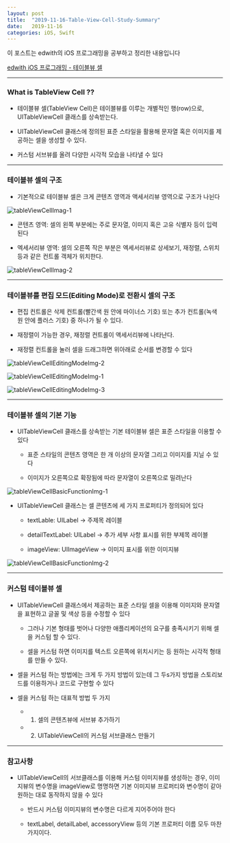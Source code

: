 ```yaml
---
layout: post
title:  "2019-11-16-Table-View-Cell-Study-Summary"
date:   2019-11-16
categories: iOS, Swift
---
```


이 포스트는 edwith의 iOS 프로그래밍을 공부하고 정리한 내용입니다

[edwith iOS 프로그래밍 - 테이블뷰 셀](https://www.edwith.org/boostcourse-ios/lecture/16886/)

- - -

### What is TableView Cell ??

- 테이블뷰 셀(TableView Cell)은 테이블뷰를 이루는 개별적인 행(row)으로, UITableViewCell 클래스를 상속받는다.

- UITableViewCell 클래스에 정의된 표준 스타일을 활용해 문자열 혹은 이미지를 제공하는 셀을 생성할 수 있다.

- 커스텀 서브뷰를 올려 다양한 시각적 모습을 나타낼 수 있다

- - -

### 테이블뷰 셀의 구조

- 기본적으로 테이블뷰 셀은 크게 콘텐츠 영역과 액세서리뷰 영역으로 구조가 나뉜다

![tableViewCellImag-1](https://github.com/VincentGeranium/VincentGeranium.github.io/blob/master/assets/img/tableViewCellImag-1.png?raw=true)

- 콘텐츠 영역: 셀의 왼쪽 부분에는 주로 문자열, 이미지 혹은 고유 식별자 등이 입력된다
    
- 엑세서리뷰 영역: 셀의 오른쪽 작은 부분은 엑세서리뷰로 상세보기, 재정렬, 스위치 등과 같은 컨트롤 객체가 위치한다.

![tableViewCellImag-2](https://github.com/VincentGeranium/VincentGeranium.github.io/blob/master/assets/img/tableViewCellImag-2.png?raw=true)

- - -

### 테이블뷰를  편집 모드(Editing Mode)로 전환시 셀의 구조

- 편집 컨트롤은 삭제 컨트롤(빨간색 원 안에 마이너스 기호) 또는 추가 컨트롤(녹색 원 안에 플러스 기호) 중 하나가 될 수 있다.

- 재정렬이 가능한 경우, 재정렬 컨트롤이 액세서리뷰에 나타난다.

- 재정렬 컨트롤을 눌러 셀을 드래그하면 위아래로 순서를 변경할 수 있다

![tableViewCellEditingModeImg-2](https://github.com/VincentGeranium/VincentGeranium.github.io/blob/master/assets/img/tableViewCellEditingModeImg-2.png?raw=true)

![tableViewCellEditingModeImg-1](https://github.com/VincentGeranium/VincentGeranium.github.io/blob/master/assets/img/tableViewCellEditingModeImg-1.png?raw=true)

![tableViewCellEditingModeImg-3](https://github.com/VincentGeranium/VincentGeranium.github.io/blob/master/assets/img/tableViewCellEditingModeImg-3.png?raw=true)

- - -

### 테이블뷰 셀의 기본 기능

- UITableViewCell 클래스를 상속받는 기본 테이블뷰 셀은 표준 스타일을 이용할 수 있다

    - 표준 스타일의 콘텐츠 영역은 한 개 이상의 문자열 그리고 이미지를 지닐 수 있다

    - 이미지가 오른쪽으로 확장됨에 따라 문자열이 오른쪽으로 밀려난다
    
![tableViewCellBasicFunctionImg-1](https://github.com/VincentGeranium/VincentGeranium.github.io/blob/master/assets/img/tableViewCellBasicFunctionImg-1.png?raw=true)

- UITableViewCell 클래스는 셀 콘텐츠에 세 가지 프로퍼티가 정의되어 있다

    - textLable: UILabel -> 주제목 레이블
    
    - detailTextLabel: UILabel -> 추가 세부 사항 표시를 위한 부제목 레이블
    
    - imageView: UIImageView -> 이미지 표시를 위한 이미지뷰
    
![tableViewCellBasicFunctionImg-2](https://github.com/VincentGeranium/VincentGeranium.github.io/blob/master/assets/img/tableViewCellBasicFunctionImg-2.png?raw=true)

- - -

### 커스텀 테이블뷰 셀

- UITableViewCell 클래스에서 제공하는 표준 스타일 셀을 이용해 이미지와 문자열을 표현하고 글꼴 및 색상 등을 수정할 수 있다

    - 그러나 기본 형태를 벗어나 다양한 애플리케이션의 요구를 충족시키기 위해 셀을 커스텀 할 수 있다.
    
    - 셀을 커스텀 하면 이미지를 텍스트 오른쪽에 위치시키는 등 원하는 시각적 형태를 만들 수 있다.
    
- 셀을 커스텀 하는 방법에는 크게 두 가지 방법이 있는데 그 두s가지 방법을 스토리보드를 이용하거나 코드로 구현할 수 있다

- 셀을 커스텀 하는 대표적 방법 두 가지

    - 1. 셀의 콘텐츠뷰에 서브뷰 추가하기
    
    - 2. UITableViewCell의 커스텀 서브클래스 만들기
    
- - -

### 참고사항

- UITableViewCell의 서브클래스를 이용해 커스텀 이미지뷰를 생성하는 경우, 이미지뷰의 변수명을 imageView로  명명하면 기본 이미지뷰 프로퍼티와 변수명이 같아 원하는 대로 동작하지 않을 수 있다

    - 반드시 커스텀 이미지뷰의 변수명은 다르게 지어주어야 한다
    
    - textLabel, detailLabel, accessoryView 등의 기본 프로퍼티 이름 모두 마찬가지이다.